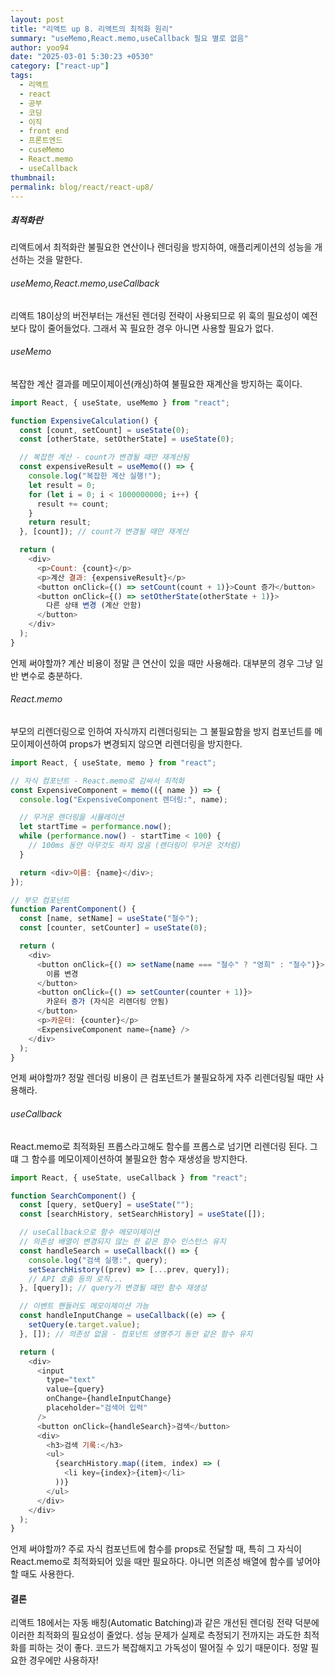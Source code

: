 ```yaml
---
layout: post
title: "리액트 up 8. 리액트의 최적화 원리"
summary: "useMemo,React.memo,useCallback 필요 별로 없음"
author: yoo94
date: "2025-03-01 5:30:23 +0530"
category: ["react-up"]
tags:
  - 리액트
  - react
  - 공부
  - 코딩
  - 이직
  - front end
  - 프론트엔드
  - cuseMemo
  - React.memo
  - useCallback
thumbnail:
permalink: blog/react/react-up8/
---
```


##### 최적화란

리액트에서 최적화란 불필요한 연산이나 렌더링을 방지하여, 애플리케이션의 성능을 개선하는 것을 말한다.

###### useMemo,React.memo,useCallback

리액트 18이상의 버전부터는 개선된 렌더링 전략이 사용되므로 위 훅의 필요성이 예전보다 많이 줄어들었다.
그래서 꼭 필요한 경우 아니면 사용할 필요가 없다.

###### useMemo

복잡한 계산 결과를 메모이제이션(캐싱)하여 불필요한 재계산을 방지하는 훅이다.

```js
import React, { useState, useMemo } from "react";

function ExpensiveCalculation() {
  const [count, setCount] = useState(0);
  const [otherState, setOtherState] = useState(0);

  // 복잡한 계산 - count가 변경될 때만 재계산됨
  const expensiveResult = useMemo(() => {
    console.log("복잡한 계산 실행!");
    let result = 0;
    for (let i = 0; i < 1000000000; i++) {
      result += count;
    }
    return result;
  }, [count]); // count가 변경될 때만 재계산

  return (
    <div>
      <p>Count: {count}</p>
      <p>계산 결과: {expensiveResult}</p>
      <button onClick={() => setCount(count + 1)}>Count 증가</button>
      <button onClick={() => setOtherState(otherState + 1)}>
        다른 상태 변경 (계산 안함)
      </button>
    </div>
  );
}
```

언제 써야할까? 계산 비용이 정말 큰 연산이 있을 때만 사용해라. 대부분의 경우 그냥 일반 변수로 충분하다.

###### React.memo

부모의 리렌더링으로 인하여 자식까지 리렌더링되는 그 불필요함을 방지
컴포넌트를 메모이제이션하여 props가 변경되지 않으면 리렌더링을 방지한다.

```js
import React, { useState, memo } from "react";

// 자식 컴포넌트 - React.memo로 감싸서 최적화
const ExpensiveComponent = memo(({ name }) => {
  console.log("ExpensiveComponent 렌더링:", name);

  // 무거운 렌더링을 시뮬레이션
  let startTime = performance.now();
  while (performance.now() - startTime < 100) {
    // 100ms 동안 아무것도 하지 않음 (렌더링이 무거운 것처럼)
  }

  return <div>이름: {name}</div>;
});

// 부모 컴포넌트
function ParentComponent() {
  const [name, setName] = useState("철수");
  const [counter, setCounter] = useState(0);

  return (
    <div>
      <button onClick={() => setName(name === "철수" ? "영희" : "철수")}>
        이름 변경
      </button>
      <button onClick={() => setCounter(counter + 1)}>
        카운터 증가 (자식은 리렌더링 안됨)
      </button>
      <p>카운터: {counter}</p>
      <ExpensiveComponent name={name} />
    </div>
  );
}
```

언제 써야할까? 정말 렌더링 비용이 큰 컴포넌트가 불필요하게 자주 리렌더링될 때만 사용해라.

###### useCallback

React.memo로 최적화된 프롭스라고해도 함수를 프롭스로 넘기면 리렌더링 된다.
그떄 그 함수를 메모이제이션하여 불필요한 함수 재생성을 방지한다.

```js
import React, { useState, useCallback } from "react";

function SearchComponent() {
  const [query, setQuery] = useState("");
  const [searchHistory, setSearchHistory] = useState([]);

  // useCallback으로 함수 메모이제이션
  // 의존성 배열이 변경되지 않는 한 같은 함수 인스턴스 유지
  const handleSearch = useCallback(() => {
    console.log("검색 실행:", query);
    setSearchHistory((prev) => [...prev, query]);
    // API 호출 등의 로직...
  }, [query]); // query가 변경될 때만 함수 재생성

  // 이벤트 핸들러도 메모이제이션 가능
  const handleInputChange = useCallback((e) => {
    setQuery(e.target.value);
  }, []); // 의존성 없음 - 컴포넌트 생명주기 동안 같은 함수 유지

  return (
    <div>
      <input
        type="text"
        value={query}
        onChange={handleInputChange}
        placeholder="검색어 입력"
      />
      <button onClick={handleSearch}>검색</button>
      <div>
        <h3>검색 기록:</h3>
        <ul>
          {searchHistory.map((item, index) => (
            <li key={index}>{item}</li>
          ))}
        </ul>
      </div>
    </div>
  );
}
```

언제 써야할까? 주로 자식 컴포넌트에 함수를 props로 전달할 때, 특히 그 자식이 React.memo로 최적화되어 있을 때만 필요하다. 아니면 의존성 배열에 함수를 넣어야 할 때도 사용한다.

#### 결론

리액트 18에서는 자동 배칭(Automatic Batching)과 같은 개선된 렌더링 전략 덕분에 이러한 최적화의 필요성이 줄었다.
성능 문제가 실제로 측정되기 전까지는 과도한 최적화를 피하는 것이 좋다.
코드가 복잡해지고 가독성이 떨어질 수 있기 때문이다. 정말 필요한 경우에만 사용하자!
